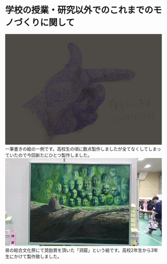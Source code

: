 # 学校の授業・研究以外でのこれまでのモノづくりに関して
![東急ハンズ](img/Untitled.jpg)
    一筆書きの絵の一例です。高校生の頃に数点製作しましたが全てなくしてしまっていたので今回新たにひとつ製作しました。
![洞窟](img/dokutsu.JPG)
    県の総合文化祭にて奨励賞を頂いた「洞窟」という絵です。高校2年生から3年生にかけて製作致しました。　
